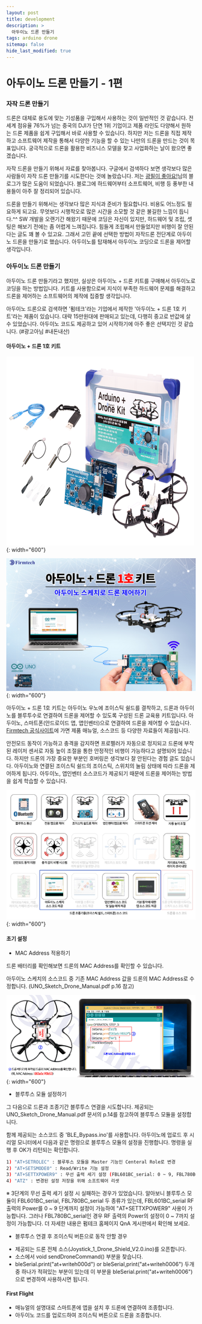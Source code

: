 ```yaml
---
layout: post
title: development
description: >
  아두이노 드론 만들기
tags: arduino drone
sitemap: false
hide_last_modified: true
---
```


# 아두이노 드론 만들기 - 1편

### 자작 드론 만들기

드론은 대체로 용도에 맞는 기성품을 구입해서 사용하는 것이 일반적인 것 같습니다. 전세계 점유율 76%가 넘는 중국의 DJI가 단연 1위 기업이고 제품 라인도 다양해서 원하는 드론 제품을 쉽게 구입해서 바로 사용할 수 있습니다. 하지만 저는 드론을 직접 제작하고 소프트웨어 제작을 통해서 다양한 기능을 할 수 있는 나만의 드론을 만드는 것이 목표입니다. 궁극적으로 드론을 활용한 비즈니스 모델을 찾고 사업화하는 날이 왔으면 좋겠습니다.

자작 드론을 만들기 위해서 자료를 찾아봅니다. 구글에서 검색하다 보면 생각보다 많은 사람들이 자작 드론 만들기를 시도한다는 것에 놀랐습니다. 저는 [광필이 좋아요!](https://kwangpil.tistory.com/21)님의 블로그가 많은 도움이 되었습니다. 블로그에 하드웨어부터 소프트웨어, 비행 등 풍부한 내용들이 아주 잘 정리되어 있습니다.

드론을 만들기 위해서는 생각보다 많은 지식과 준비가 필요합니다. 비용도 어느정도 필요하게 되고요. 무엇보다 시행착오로 많은 시간을 소모할 것 같은 불길한 느낌이 듭니다.^^ SW 개발을 오랜기간 해왔기 때문에 코딩은 자신이 있지만, 하드웨어 및 조립, 셋팅은 해보기 전에는 좀 어렵게 느껴집니다. 힘들게 조립해서 만들었지만 비행이 잘 안된다는 글도 꽤 볼 수 있고요. 그래서 고민 끝에 선택한 방법이 자작드론 전단계로 아두이노 드론을 만들기로 했습니다. 아두이노를 탑재해서 아두이노 코딩으로 드론을 제어할 생각입니다.

### 아두이노 드론 만들기

아두이노 드론 만들기라고 했지만, 실상은 아두이노 + 드론 키트를 구매해서 아두이노로 코딩을 하는 방법입니다. 키트를 사용함으로써 지식이 부족한 하드웨어 문제를 해결하고 드론을 제어하는 소프트웨어의 제작에 집중할 생각입니다.

아두이노 드론으로 검색하면 '펌테크'라는 기업에서 제작한 '아두이노 + 드론 1호 키트'라는 제품이 있습니다. 대략 15만원대에 판매되고 있는데, 다행히 중고로 반값에 살 수 있었습니다. 아두이노 코드도 제공하고 있어 시작하기에 아주 좋은 선택지인 것 같습니다. (#광고아님 #내돈내산)

#### 아두이노 + 드론 1호 키트

![](/assets/img/2023-05-15-arduino-drone-intro/arduino_drone_kit_01.png){: width="600"}

![](/assets/img/2023-05-15-arduino-drone-intro/arduino_drone_kit_02.png){: width="600"}

 아두이노 + 드론 1호 키트는 아두이노 우노에 조이스틱 쉴드를 결착하고, 드론과 아두이노를 블루투수로 연결하여 드론을 제어할 수 있도록 구성된 드론 교육용 키트입니다. 아두이노, 스마트폰(안드로이드 앱, 앱인벤터)으로 연결하여 드론을 제어할 수 있습니다. [Firmtech 공식사이트](http://www.firmtech.co.kr/default/)에 가면 제품 매뉴얼, 소스코드 등 다양한 자료들이 제공됩니다.

안전모드 동작이 가능하고 충격을 감지하면 프로펠러가 자동으로 정지되고 드론에 부착된 레이저 센서로 자동 높이 조절을 통한 안정적인 비행이 가능하다고 설명되어 있습니다. 하지만 드론의 가장 중요한 부분인 호버링은 생각보다 잘 안된다는 경험 글도 있습니다. 아두이노와 연결된 조이스틱 쉴드의 조이스틱, 스위치의 눌림 상태에 따라 드론을 제어하게 됩니다. 아두이노, 앱인벤터 소스코드가 제공되기 때문에 드론을 제어하는 방법을 쉽게 학습할 수 있습니다.

![](/assets/img/2023-05-15-arduino-drone-intro/arduino_drone_kit_03.png){: width="600"}

#### 초기 설정

* MAC Address 적용하기

드론 배터리를 확인해보면 드론의 MAC Address를 확인할 수 있습니다.

아두이노 스케치의 소스코드 중 기존 MAC Address 값을 드론의 MAC Address로 수정합니다. (UNO_Sketch_Drone_Manual.pdf p.16 참고)

![](/assets/img/2023-05-15-arduino-drone-intro/set_mac_address.png){: width="600"}

* 블루투스 모듈 설정하기

그 다음으로 드론과 조종기간 블루투스 연결을 시도합니다. 제공되는 UNO_Sketch_Drone_Manual.pdf 문서의 p.14를 참고하여 블루투스 모듈을 설정합니다.

함께 제공되는 소스코드 중 'BLE_Bypass.ino'를 사용합니다.
아두이노에 업로드 후 시리얼 모니터에서 다음과 같은 명령으로 블루투스 모듈의 설정을 진행합니다.
명령을 실행 후 OK가 리턴되는 확인합니다.

```bash
1) "AT+SETROLEC" : 블루투스 모듈을 Master 기능인 Centeral Role로 변경
2) "AT+SETSMODE0" : Read/Write 기능 설정
3) "AT+SETTXPOWER9" : 무선 출력 세기 설정 (FBL601BC_serial: 0 ~ 9, FBL780BC_serial: 0 ~ 7)
4) "ATZ" : 변경된 설정 저장을 위해 소프트웨어 리셋
```

※ 3단계의 무선 출력 세기 설정 시 실패하는 경우가 있었습니다. 알아보니 블루투스 모듈이 FBL601BC_serial, FBL780BC_serial 두 종류가 있는데, FBL601BC_serial RF 출력의 Power를 0 ~ 9 단계까지 설정이 가능하여 "AT+SETTXPOWER9" 사용이 가능합니다. 그러나 FBL780BC_serial인 경우 RF 출력의 Power의 설정이 0 ~ 7까지 설정이 가능합니다. 더 자세한 내용은 펌테크 홈페이지 QnA 게시판에서 확인해 보세요.

* 블루투스 연결 후 조이스틱 버튼으로 동작 안할 경우

- 제공되는 드론 전체 소스(Joystick_1_Drone_Shield_V2.0.ino)를 오픈합니다.
- 소스에서 void sendDroneCommand() 부분을 찾습니다.
- bleSerial.print("at+writeh000d") or bleSerial,print("at+writeh0006") 두개 중 하나가
   적혀있는 부분이 있는데 이 부분을 bleSerial.print("at+writeh0006")으로 변경하여
   사용하시면 됩니다.

#### First Flight

* 매뉴얼의 설명대로 스마트폰에 앱을 설치 후 드론에 연결하여 조종합니다.
* 아두이노 코드를 업로드하여 조이스틱 버튼으로 드론을 조종합니다.
